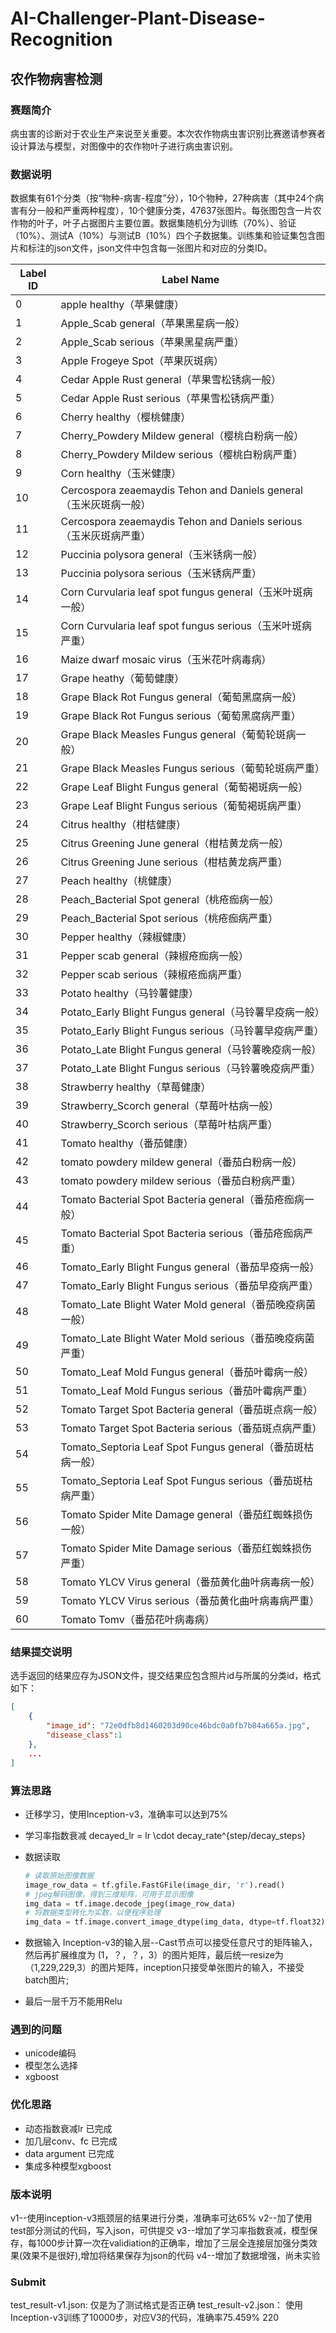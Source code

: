 # AI-Challenger-Plant-Disease-Recognition
## 农作物病害检测
### 赛题简介
病虫害的诊断对于农业生产来说至关重要。本次农作物病虫害识别比赛邀请参赛者设计算法与模型，对图像中的农作物叶子进行病虫害识别。
### 数据说明
数据集有61个分类（按“物种-病害-程度”分），10个物种，27种病害（其中24个病害有分一般和严重两种程度），10个健康分类，47637张图片。每张图包含一片农作物的叶子，叶子占据图片主要位置。数据集随机分为训练（70%）、验证（10%）、测试A（10%）与测试B（10%）四个子数据集。训练集和验证集包含图片和标注的json文件，json文件中包含每一张图片和对应的分类ID。


| Label ID | Label Name   |
|----------|--------------|
|   0     |   apple healthy（苹果健康）     |
|   1     |    Apple_Scab general（苹果黑星病一般）    |
|   2     |    Apple_Scab serious（苹果黑星病严重）    |
|   3     |    Apple Frogeye Spot（苹果灰斑病）    |
|   4     |    Cedar Apple Rust  general（苹果雪松锈病一般）  |
|   5     |    Cedar Apple Rust serious（苹果雪松锈病严重）    |
|   6     |    Cherry healthy（樱桃健康）    |
|   7     |    Cherry_Powdery Mildew  general（樱桃白粉病一般）    |
|   8     |    Cherry_Powdery Mildew  serious（樱桃白粉病严重）    |
|   9     |    Corn healthy（玉米健康）    |
|   10    |  Cercospora zeaemaydis Tehon and Daniels general（玉米灰斑病一般）|
|   11    |  Cercospora zeaemaydis Tehon and Daniels  serious（玉米灰斑病严重） |
|   12    |   Puccinia polysora  general（玉米锈病一般）     |
|   13    |    Puccinia polysora serious（玉米锈病严重）    |
|   14    |    Corn Curvularia leaf spot fungus general（玉米叶斑病一般）    |
|   15    |    Corn Curvularia leaf spot fungus  serious（玉米叶斑病严重）    |
|   16    |    Maize dwarf mosaic virus（玉米花叶病毒病）    |
|   17    |    Grape heathy（葡萄健康）    |
|   18     |   Grape Black Rot Fungus general（葡萄黑腐病一般）    |
|   19     |    Grape Black Rot Fungus serious（葡萄黑腐病严重）   |
|   20     |   Grape Black Measles Fungus general（葡萄轮斑病一般）    |
|   21     |   Grape Black Measles Fungus serious（葡萄轮斑病严重）    |
|   22     |    Grape Leaf Blight Fungus general（葡萄褐斑病一般）   |
|   23     |    Grape Leaf Blight Fungus  serious（葡萄褐斑病严重）   |
|   24     |    Citrus healthy（柑桔健康）   |
|   25     |    Citrus Greening June  general（柑桔黄龙病一般）   |
|   26     |    Citrus Greening June  serious（柑桔黄龙病严重）   |
|   27     |    Peach healthy（桃健康）   |
|   28     |    Peach_Bacterial Spot general（桃疮痂病一般）   |
|   29     |   Peach_Bacterial Spot  serious（桃疮痂病严重）    |
|   30     |   Pepper healthy（辣椒健康）    |
|   31     |   Pepper scab general（辣椒疮痂病一般）   |
|   32     |   Pepper scab  serious（辣椒疮痂病严重）    |
|   33     |    Potato healthy（马铃薯健康）   |
|   34     |    Potato_Early Blight Fungus general（马铃薯早疫病一般）   |
|   35     |   Potato_Early Blight Fungus serious（马铃薯早疫病严重）    |
|   36     |   Potato_Late Blight Fungus general（马铃薯晚疫病一般）    |
|   37     |    Potato_Late Blight Fungus  serious（马铃薯晚疫病严重）   |
|   38     |    Strawberry healthy（草莓健康）   |
|   39     |    Strawberry_Scorch general（草莓叶枯病一般）   |
|   40     |   Strawberry_Scorch serious（草莓叶枯病严重）    |
|   41     |    Tomato healthy（番茄健康）   |
|   42     |    tomato powdery mildew  general（番茄白粉病一般）   |
|   43     |    tomato powdery mildew  serious（番茄白粉病严重）   |
|   44     |    Tomato Bacterial Spot Bacteria general（番茄疮痂病一般）   |
|   45     |    Tomato Bacterial Spot Bacteria  serious（番茄疮痂病严重）   |
|   46     |    Tomato_Early Blight Fungus general（番茄早疫病一般）   |
|   47     |    Tomato_Early Blight Fungus  serious（番茄早疫病严重）   |
|   48     |    Tomato_Late Blight Water Mold  general（番茄晚疫病菌一般）   |
|   49     |    Tomato_Late Blight Water Mold serious（番茄晚疫病菌严重）   |
|   50     |    Tomato_Leaf Mold Fungus general（番茄叶霉病一般）   |
|   51     |    Tomato_Leaf Mold Fungus serious（番茄叶霉病严重）   |
|   52     |    Tomato Target Spot Bacteria  general（番茄斑点病一般）   |
|   53     |    Tomato Target Spot Bacteria  serious（番茄斑点病严重）   |
|   54     |     Tomato_Septoria Leaf Spot Fungus  general（番茄斑枯病一般）  |
|   55     |    Tomato_Septoria Leaf Spot Fungus  serious（番茄斑枯病严重）   |
|   56     |    Tomato Spider Mite Damage general（番茄红蜘蛛损伤一般）   |
|   57     |    Tomato Spider Mite Damage serious（番茄红蜘蛛损伤严重）   |
|   58     |    Tomato YLCV Virus general（番茄黄化曲叶病毒病一般）   |
|   59     |    Tomato YLCV Virus  serious（番茄黄化曲叶病毒病严重）  |
|   60     |     Tomato Tomv（番茄花叶病毒病）  |


### 结果提交说明
选手返回的结果应存为JSON文件，提交结果应包含照片id与所属的分类id，格式如下：
```json
[
	{
		"image_id": "72e0dfb8d1460203d90ce46bdc0a0fb7b84a665a.jpg",
        "disease_class":1
    },
    ...
]
```

### 算法思路
* 迁移学习，使用Inception-v3，准确率可以达到75%
* 学习率指数衰减
  decayed_lr = lr \cdot decay_rate^{step/decay_steps}

* 数据读取
  ```Python
  # 读取原始图像数据
  image_row_data = tf.gfile.FastGFile(image_dir, 'r').read()
  # jpeg解码图像，得到三维矩阵，可用于显示图像
  img_data = tf.image.decode_jpeg(image_row_data)
  # 将数据类型转化为实数，以便程序处理
  img_data = tf.image.convert_image_dtype(img_data, dtype=tf.float32)
  ```
* 数据输入
  Inception-v3的输入层--Cast节点可以接受任意尺寸的矩阵输入，然后再扩展维度为 (1，？，？，3）的图片矩阵，最后统一resize为（1,229,229,3）的图片矩阵，inception只接受单张图片的输入，不接受batch图片;

* 最后一层千万不能用Relu

### 遇到的问题
* unicode编码
* 模型怎么选择
* xgboost

### 优化思路
* 动态指数衰减lr 已完成
* 加几层conv、fc 已完成
* data argument 已完成
* 集成多种模型xgboost

### 版本说明
v1--使用inception-v3瓶颈层的结果进行分类，准确率可达65%
v2--加了使用test部分测试的代码，写入json，可供提交
v3--增加了学习率指数衰减，模型保存，每1000步计算一次在validiation的正确率，增加了三层全连接层加强分类效果(效果不是很好),增加将结果保存为json的代码
v4--增加了数据增强，尚未实验

### Submit
test_result-v1.json: 仅是为了测试格式是否正确
test_result-v2.json： 使用Inception-v3训练了10000步，对应V3的代码，准确率75.459% 220
